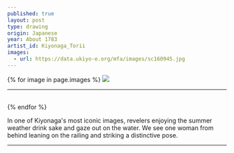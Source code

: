 ```yaml
---
published: true
layout: post
type: drawing
origin: Japanese
year: About 1783
artist_id: Kiyonaga_Torii
images:
  - url: https://data.ukiyo-e.org/mfa/images/sc160945.jpg
---
```


<div class ="main-image">
{% for image in page.images %}
<img src="{{ site.baseurl }}{{ image.url }}" class="">
<br>
<hr>
<br>
{% endfor %}
</div>

In one of Kiyonaga's most iconic images, revelers enjoying the summer weather drink sake and gaze out on the water. We see one woman from behind leaning on the railing and striking a distinctive pose.

<hr>
